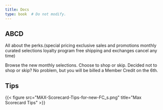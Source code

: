 ```yaml
---
title: Docs
type: book  # Do not modify.
---
```


## ABCD

All about the perks.(special pricing
exclusive sales and promotions
monthly curated selections
loyalty program
free shipping and exchanges
cancel any time)

Browse the new monthly selections.
Choose to shop or skip.
Decided not to shop or skip? No problem, but you will be billed a Member Credit
on the 6th.

## Tips
{{< figure src="MAX-Scorecard-Tips-for-new-FC_s.png" title="Max Scorecard Tips" >}}
